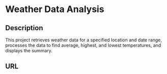 # Weather Data Analysis

## Description

This project retrieves weather data for a specified location and date range, processes the data to find average, highest, and lowest temperatures, and displays the summary.

## URL

